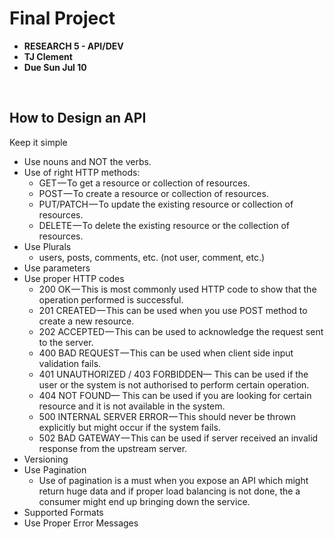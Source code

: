 # Final Project 

* **RESEARCH 5 - API/DEV**
* **TJ Clement**
* **Due Sun Jul 10**

<br>

## How to Design an API
Keep it simple
- Use nouns and NOT the verbs.
- Use of right HTTP methods:
  - GET — To get a resource or collection of resources.
  - POST — To create a resource or collection of resources.
  - PUT/PATCH — To update the existing resource or collection of resources.
  - DELETE — To delete the existing resource or the collection of resources.
- Use Plurals
  - users, posts, comments, etc. (not user, comment, etc.)
- Use parameters
- Use proper HTTP codes
  - 200 OK — This is most commonly used HTTP code to show that the operation performed is successful.
  - 201 CREATED — This can be used when you use POST method to create a new resource.
  - 202 ACCEPTED — This can be used to acknowledge the request sent to the server.
  - 400 BAD REQUEST — This can be used when client side input validation fails.
  - 401 UNAUTHORIZED / 403 FORBIDDEN— This can be used if the user or the system is not authorised to perform certain operation.
  - 404 NOT FOUND— This can be used if you are looking for certain resource and it is not available in the system.
  - 500 INTERNAL SERVER ERROR — This should never be thrown explicitly but might occur if the system fails.
  - 502 BAD GATEWAY — This can be used if server received an invalid response from the upstream server.
- Versioning
- Use Pagination
  - Use of pagination is a must when you expose an API which might return huge data and if proper load balancing is not done, the a consumer might end up bringing down the service.
- Supported Formats
- Use Proper Error Messages